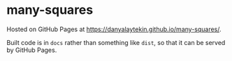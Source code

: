 # many-squares

Hosted on GitHub Pages at https://danyalaytekin.github.io/many-squares/.

Built code is in `docs` rather than something like `dist`, so that it can be served by GitHub Pages.
